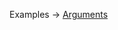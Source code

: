 <p class="ExampleLinks">Examples <span class="ExampleLinksTitleSeparator">-></span> <a href="../../examples/generated-arguments">Arguments</a></p>
